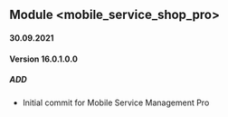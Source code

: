 ## Module <mobile_service_shop_pro>

#### 30.09.2021
#### Version 16.0.1.0.0
##### ADD
- Initial commit for Mobile Service Management Pro



